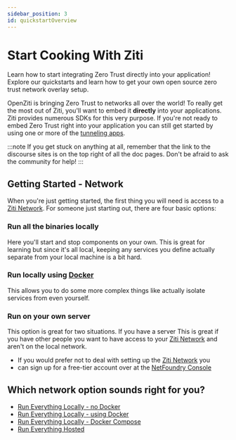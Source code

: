 ```yaml
---
sidebar_position: 3
id: quickstartOverview
---
```

# Start Cooking With Ziti

Learn how to start integrating Zero Trust directly into your application! Explore our quickstarts and learn how to
get your own open source zero trust network overlay setup.

OpenZiti is bringing Zero Trust to networks all over the world! To really get the most out of Ziti, you'll want to embed
it **directly** into your applications. Ziti provides numerous SDKs for this very purpose. If you're not ready to embed
Zero Trust right into your application you can still get started by using one or more of the
[tunneling apps](/learn/core-concepts/clients/choose.mdx).

:::note
If you get stuck on anything at all, remember that the link to the discourse sites is on the top right of all the doc
pages. Don't be afraid to ask the community for help!
:::

## Getting Started - Network

When you're just getting started, the first thing you will need is access to a
[Ziti Network](/learn/introduction/index.mdx). For someone just starting out, there are four basic options:

### Run all the binaries locally

Here you'll start and stop components on your own. This is great for learning but since it's all local, keeping any
services you define actually separate from your local machine is a bit hard.

### Run locally using [Docker](https://www.docker.com)

This allows you to do some more complex things like actually isolate services from even yourself.

### Run on your own server

This option is great for two situations. If you have a server This is great if you have other people you want to have
access to your [Ziti Network](/learn/introduction/index.mdx) and aren't on the local network.

* If you would prefer not to deal with setting up the [Ziti Network](/learn/introduction/index.mdx) you
* can sign up for a free-tier account over at the [NetFoundry Console](https://nfconsole.io/signup)

## Which network option sounds right for you?

* [Run Everything Locally - no Docker](./network/local-no-docker.md)
* [Run Everything Locally - using Docker](./network/local-with-docker.md)
* [Run Everything Locally - Docker Compose](./network/local-docker-compose.md)
* [Run Everything Hosted](./network/hosted.md)
